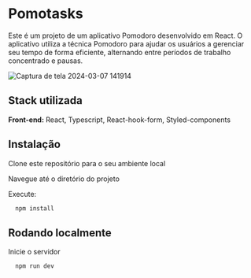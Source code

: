 
# Pomotasks

Este é um projeto de um aplicativo Pomodoro desenvolvido em React. O aplicativo utiliza a técnica Pomodoro para ajudar os usuários a gerenciar seu tempo de forma eficiente, alternando entre períodos de trabalho concentrado e pausas.



![Captura de tela 2024-03-07 141914](https://github.com/bduarte10/pomodoro-timer/assets/76459023/357fcf23-6561-4620-8303-b5e7082f8eea)



## Stack utilizada

**Front-end:** React, Typescript, React-hook-form, Styled-components



## Instalação

Clone este repositório para o seu ambiente local

Navegue até o diretório do projeto

Execute:

```bash
  npm install 
```

    
## Rodando localmente

Inicie o servidor

```bash
  npm run dev
```




